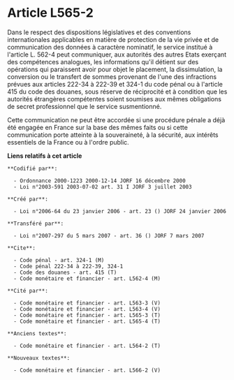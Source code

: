 # Article L565-2

Dans le respect des dispositions législatives et des conventions internationales applicables en matière de protection de la
vie privée et de communication des données à caractère nominatif, le service institué à l'article L. 562-4 peut communiquer,
aux autorités des autres Etats exerçant des compétences analogues, les informations qu'il détient sur des opérations qui
paraissent avoir pour objet le placement, la dissimulation, la conversion ou le transfert de sommes provenant de l'une des
infractions prévues aux articles 222-34 à 222-39 et 324-1 du code pénal ou à l'article 415 du code des douanes, sous réserve
de réciprocité et à condition que les autorités étrangères compétentes soient soumises aux mêmes obligations de secret
professionnel que le service susmentionné.

Cette communication ne peut être accordée si une procédure pénale a déjà été engagée en France sur la base des mêmes faits ou
si cette communication porte atteinte à la souveraineté, à la sécurité, aux intérêts essentiels de la France ou à l'ordre
public.

**Liens relatifs à cet article**

	**Codifié par**:

	  - Ordonnance 2000-1223 2000-12-14 JORF 16 décembre 2000
	  - Loi n°2003-591 2003-07-02 art. 31 I JORF 3 juillet 2003

	**Créé par**:

	  - Loi n°2006-64 du 23 janvier 2006 - art. 23 () JORF 24 janvier 2006

	**Transféré par**:

	  - Loi n°2007-297 du 5 mars 2007 - art. 36 () JORF 7 mars 2007

	**Cite**:

	  - Code pénal - art. 324-1 (M)
	  - Code pénal 222-34 à 222-39, 324-1
	  - Code des douanes - art. 415 (T)
	  - Code monétaire et financier - art. L562-4 (M)

	**Cité par**:

	  - Code monétaire et financier - art. L563-3 (V)
	  - Code monétaire et financier - art. L563-4 (V)
	  - Code monétaire et financier - art. L565-3 (T)
	  - Code monétaire et financier - art. L565-4 (T)

	**Anciens textes**:

	  - Code monétaire et financier - art. L564-2 (T)

	**Nouveaux textes**:

	  - Code monétaire et financier - art. L566-2 (V)
